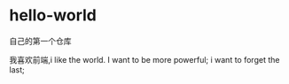 # hello-world
自己的第一个仓库

 我喜欢前端,i like the world. I want to be more powerful;
 i want to forget the last;
